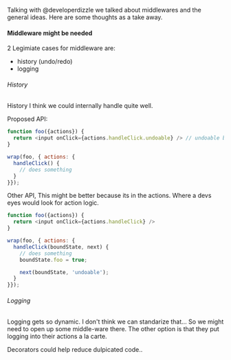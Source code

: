Talking with @developerdizzle we talked about middlewares and the
general ideas. Here are some thoughts as a take away.

#### Middleware might be needed
2 Legimiate cases for middleware are:
* history (undo/redo)
* logging

###### History
History I think we could internally handle quite well.

Proposed API:

```js
function foo({actions}) {
  return <input onClick={actions.handleClick.undoable} /> // undoable being the key here
}

wrap(foo, { actions: {
  handleClick() {
    // does something
  }
}});
```


Other API, This might be better because its in the actions. Where a devs
eyes would look for action logic.

```js
function foo({actions}) {
  return <input onClick={actions.handleClick} />
}

wrap(foo, { actions: {
  handleClick(boundState, next) {
    // does something
    boundState.foo = true;

    next(boundState, 'undoable');
  }
}});
```

###### Logging
Logging gets so dynamic. I don't think we can standarize that... So we
might need to open up some middle-ware there. The other option is that
they put logging into their actions a la carte.

Decorators could help reduce dulpicated code..
